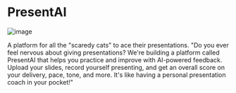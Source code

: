 # PresentAI
![image](https://github.com/ank-d/PresentAI/assets/74675787/82143c37-91a6-4496-9122-6c5dccd98e8f)


A platform for all the "scaredy cats" to ace their presentations.
"Do you ever feel nervous about giving presentations? We're building a platform called PresentAI that helps you practice and improve with AI-powered feedback. Upload your slides, record yourself presenting, and get an overall score on your delivery, pace, tone, and more. It's like having a personal presentation coach in your pocket!"
